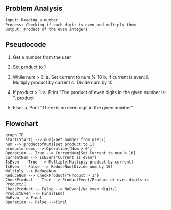 ## Problem Analysis
    Input: Reading a number
    Process: Checking if each digit is even and multiply them
    Output: Product of the even integers

## Pseudocode

1. Get a number from the user
2. Set product to 1
3. While num > 0:
   a. Set current to num % 10
   b. If current is even:
        i. Multiply product by current
   c. Divide num by 10

4. If product > 1:
    a. Print "The product of even digits in the given number is: ", product
5. Else:
    a. Print "There is no even digit in the given number"

## Flowchart

```mermaid
graph TB
start(Start) --> num[/Get number from user/]
num --> productofnums[set product to 1]
productofnums --> Operation{"Num > 0"}
Operation -- True --> CurrentNum[Set Current to num % 10]
CurrentNum --> IsEven{"Current is even"}
IsEven -- True --> Multiply[Multiply product by current]
IsEven -- False --> ReduceNum[Divide num by 10]
Multiply --> ReduceNum
ReduceNum --> CheckProduct{"Product > 1"}
CheckProduct -- True --> ProductEven[/Product of even digits is Product/]
CheckProduct -- False --> NoEven[/No even digit/]
ProductEven --> Final(End)
NoEven --> Final
Operation -- False -->Final
